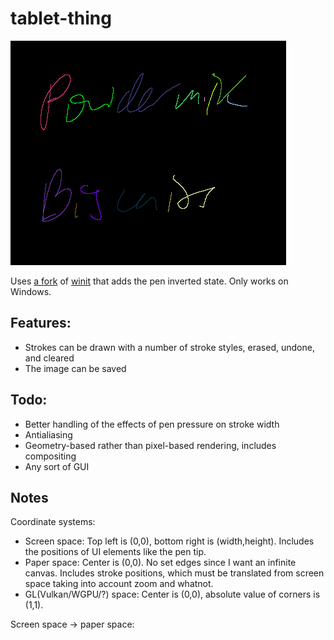 # tablet-thing

![Screenshot of the text "Powdermilk Biscuits" handwritten on a tablet using this program. Each stroke is a different color, and the strokes are rendered using a cubic Bezier interpolator.](eg/pmb.png)

Uses [a fork](https://github.com/zphixon/winit) of [winit](https://github.com/rust-windowing/winit) that adds the pen inverted state. Only works on Windows.

## Features:

- Strokes can be drawn with a number of stroke styles, erased, undone, and cleared
- The image can be saved

## Todo:

- Better handling of the effects of pen pressure on stroke width
- Antialiasing
- Geometry-based rather than pixel-based rendering, includes compositing
- Any sort of GUI

## Notes

Coordinate systems:
- Screen space: Top left is (0,0), bottom right is (width,height). Includes the positions of UI elements like the pen tip.
- Paper space: Center is (0,0). No set edges since I want an infinite canvas. Includes stroke positions, which must be translated from screen space taking into account zoom and whatnot.
- GL(Vulkan/WGPU/?) space: Center is (0,0), absolute value of corners is (1,1).

Screen space -> paper space:


